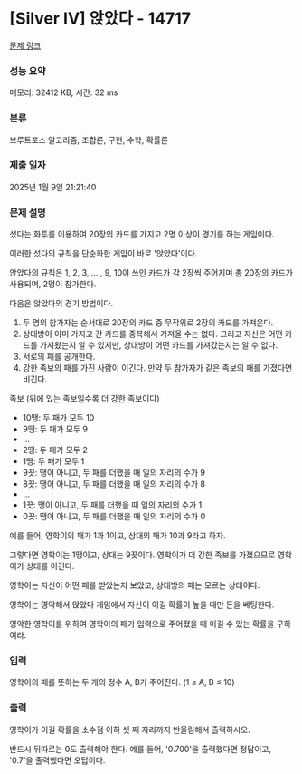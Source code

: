 # [Silver IV] 앉았다 - 14717 

[문제 링크](https://www.acmicpc.net/problem/14717) 

### 성능 요약

메모리: 32412 KB, 시간: 32 ms

### 분류

브루트포스 알고리즘, 조합론, 구현, 수학, 확률론

### 제출 일자

2025년 1월 9일 21:21:40

### 문제 설명

<p>섰다는 화투를 이용하여 20장의 카드를 가지고 2명 이상이 경기를 하는 게임이다.</p>

<p>이러한 섰다의 규칙을 단순화한 게임이 바로 '앉았다'이다.</p>

<p>앉았다의 규칙은 1, 2, 3, ... , 9, 10이 쓰인 카드가 각 2장씩 주어지며 총 20장의 카드가 사용되며, 2명이 참가한다.</p>

<p>다음은 앉았다의 경기 방법이다.</p>

<ol>
	<li>두 명의 참가자는 순서대로 20장의 카드 중 무작위로 2장의 카드를 가져온다.</li>
	<li>상대방이 이미 가지고 간 카드를 중복해서 가져올 수는 없다. 그리고 자신은 어떤 카드를 가져왔는지 알 수 있지만, 상대방이 어떤 카드를 가져갔는지는 알 수 없다.</li>
	<li>서로의 패를 공개한다.</li>
	<li>강한 족보의 패를 가진 사람이 이긴다. 만약 두 참가자가 같은 족보의 패를 가졌다면 비긴다.</li>
</ol>

<p>족보 (위에 있는 족보일수록 더 강한 족보이다)</p>

<ul>
	<li>10땡: 두 패가 모두 10</li>
	<li>9땡: 두 패가 모두 9</li>
	<li>...</li>
	<li>2땡: 두 패가 모두 2</li>
	<li>1땡: 두 패가 모두 1</li>
	<li>9끗: 땡이 아니고, 두 패를 더했을 때 일의 자리의 수가 9</li>
	<li>8끗: 땡이 아니고, 두 패를 더했을 때 일의 자리의 수가 8</li>
	<li>...</li>
	<li>1끗: 땡이 아니고, 두 패를 더했을 때 일의 자리의 수가 1</li>
	<li>0끗: 땡이 아니고, 두 패를 더했을 때 일의 자리의 수가 0</li>
</ul>

<p>예를 들어, 영학이의 패가 1과 1이고, 상대의 패가 10과 9라고 하자.</p>

<p>그렇다면 영학이는 1땡이고, 상대는 9끗이다. 영학이가 더 강한 족보를 가졌으므로 영학이가 상대를 이긴다.</p>

<p>영학이는 자신이 어떤 패를 받았는지 보았고, 상대방의 패는 모르는 상태이다.</p>

<p>영학이는 영악해서 앉았다 게임에서 자신이 이길 확률이 높을 때만 돈을 베팅한다.</p>

<p>영악한 영학이를 위하여 영학이의 패가 입력으로 주어졌을 때 이길 수 있는 확률을 구하여라.</p>

### 입력 

 <p>영학이의 패를 뜻하는 두 개의 정수 A, B가 주어진다. (1 ≤ A, B ≤ 10)</p>

### 출력 

 <p>영학이가 이길 확률을 소수점 이하 셋 째 자리까지 반올림해서 출력하시오.</p>

<p>반드시 뒤따르는 0도 출력해야 한다. 예를 들어, '0.700'을 출력했다면 정답이고, '0.7'을 출력했다면 오답이다.</p>

